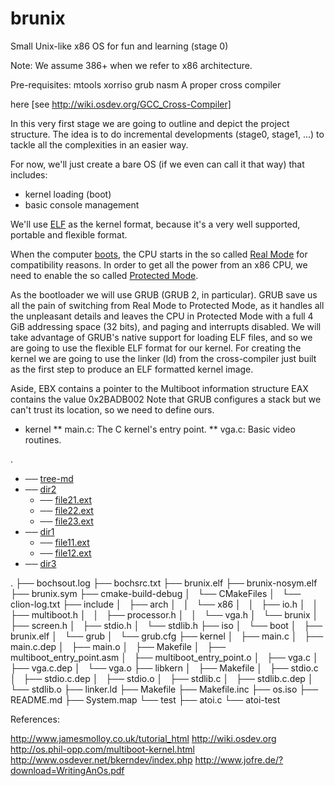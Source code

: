 # brunix
Small Unix-like x86 OS for fun and learning (stage 0)

Note: We assume 386+ when we refer to x86 architecture.

Pre-requisites:
mtools
xorriso
grub
nasm
A proper cross compiler

here [see http://wiki.osdev.org/GCC_Cross-Compiler]

In this very first stage we are going to outline and depict the project structure. The idea is to do incremental developments (stage0, stage1, ...) to tackle all the complexities in an easier way.

For now, we'll just create a bare OS (if we even can call it that way) that includes:
* kernel loading (boot)
* basic console management

We'll use [ELF](http://wiki.osdev.org/ELF) as the kernel format, because it's a very well supported, portable and flexible format.

When the computer [boots](http://wiki.osdev.org/System_Initialization_(x86)),
the CPU starts in the so called [Real Mode](http://wiki.osdev.org/Real_Mode) for compatibility reasons. In order
to get all the power from an x86 CPU, we need to enable the so called [Protected Mode](http://wiki.osdev.org/Protected_Mode).

As the bootloader we will use GRUB (GRUB 2, in particular). GRUB save us all the pain of switching from Real Mode to Protected Mode, as it handles
all the unpleasant details and leaves the CPU in Protected Mode with a full 4 GiB addressing space (32 bits),
and paging and interrupts disabled.
We will take advantage of GRUB's native support for loading ELF files, and so we are going to use the flexible ELF format for our kernel.
For creating the kernel we are going to use the linker (ld) from the cross-compiler just built as the first step
to produce an ELF formatted kernel image.



Aside,
EBX contains a pointer to the Multiboot information structure
EAX contains the value 0x2BADB002
Note that GRUB configures a stack but we can't trust its location, so we need to define ours.



* kernel
** main.c: The C kernel's entry point.
** vga.c: Basic video routines.


.
 * ── [tree-md](./tree-md)
 * ── [dir2](./dir2)
   * ── [file21.ext](./dir2/file21.ext)
   * ── [file22.ext](./dir2/file22.ext)
   * ── [file23.ext](./dir2/file23.ext)
 * ── [dir1](./dir1)
   * ── [file11.ext](./dir1/file11.ext)
   * ── [file12.ext](./dir1/file12.ext)
 * ── [dir3](./dir3)
 
.
├── bochsout.log
├── bochsrc.txt
├── brunix.elf
├── brunix-nosym.elf
├── brunix.sym
├── cmake-build-debug
│   └── CMakeFiles
│       └── clion-log.txt
├── include
│   ├── arch
│   │   └── x86
│   │       ├── io.h
│   │       ├── multiboot.h
│   │       ├── processor.h
│   │       └── vga.h
│   └── brunix
│       ├── screen.h
│       ├── stdio.h
│       └── stdlib.h
├── iso
│   └── boot
│       ├── brunix.elf
│       └── grub
│           └── grub.cfg
├── kernel
│   ├── main.c
│   ├── main.c.dep
│   ├── main.o
│   ├── Makefile
│   ├── multiboot_entry_point.asm
│   ├── multiboot_entry_point.o
│   ├── vga.c
│   ├── vga.c.dep
│   └── vga.o
├── libkern
│   ├── Makefile
│   ├── stdio.c
│   ├── stdio.c.dep
│   ├── stdio.o
│   ├── stdlib.c
│   ├── stdlib.c.dep
│   └── stdlib.o
├── linker.ld
├── Makefile
├── Makefile.inc
├── os.iso
├── README.md
├── System.map
└── test
    ├── atoi.c
    └── atoi-test


References:

http://www.jamesmolloy.co.uk/tutorial_html
http://wiki.osdev.org
http://os.phil-opp.com/multiboot-kernel.html
http://www.osdever.net/bkerndev/index.php
http://www.jofre.de/?download=WritingAnOs.pdf

